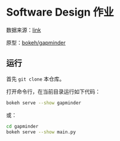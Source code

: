 # Software Design 作业

数据来源：[link](https://github.com/Zhichun-Innovative-Institution/onboarding_package/tree/main/software_design)

原型：[bokeh/gapminder](https://github.com/bokeh/bokeh/tree/branch-3.8/examples/server/app/gapminder)

## 运行

首先 `git clone` 本仓库。

打开命令行，在当前目录运行如下代码：

```bash
bokeh serve --show gapminder
```

或：

```bash
cd gapminder
bokeh serve --show main.py
```